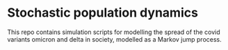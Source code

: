# Stochastic population dynamics
This repo contains simulation scripts for modelling the spread of the 
covid variants omicron and delta in society, modelled as a Markov jump 
process.
